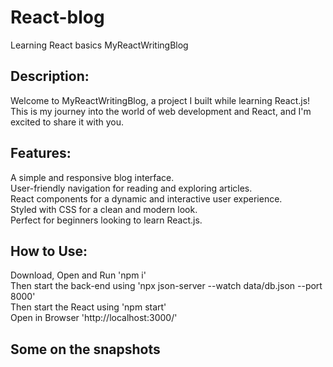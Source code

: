 # React-blog
 Learning React basics
MyReactWritingBlog

## Description:

Welcome to MyReactWritingBlog, a project I built while learning React.js! This is my journey into the world of web development and React, and I'm excited to share it with you.

## Features:

A simple and responsive blog interface.<br>
User-friendly navigation for reading and exploring articles.<br>
React components for a dynamic and interactive user experience.<br>
Styled with CSS for a clean and modern look.<br>
Perfect for beginners looking to learn React.js.<br>

## How to Use:

Download, Open and Run 'npm i'<br>
Then start the back-end using 'npx json-server --watch data/db.json --port 8000'<br>
Then start the React using 'npm start'<br>
Open in Browser 'http://localhost:3000/'

## Some on the snapshots 


